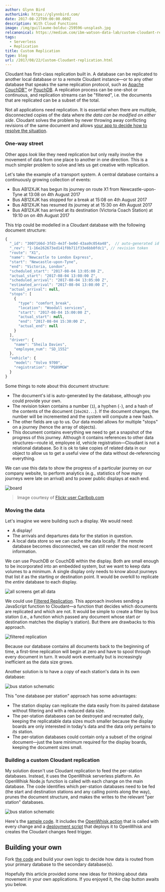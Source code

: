 ```yaml
---
author: Glynn Bird
authorLink: https://glynnbird.com/
date: 2017-08-22T09:00:00.000Z
description: With Cloud Functions
image: /img/guillaume-bolduc-259596-unsplash.jpg
relcanonical: https://medium.com/ibm-watson-data-lab/custom-cloudant-replication-d0753284d834
tags:
  - Serverless
  - Replication
title: Custom Replication
type: blog
url: /2017/08/22/Custom-Cloudant-replication.html
---
```



Cloudant has first-class replication built in. A database can be replicated to another local database or to a remote Cloudant instance&mdash;or to any other database that speaks the same replication protocol, such as [Apache CouchDB&trade;](http://couchdb.apache.org/) or [PouchDB](https://pouchdb.com/). A replication process can be one-shot or continuous, and replication streams can be "filtered", i.e. the documents that are replicated can be a subset of the total.

Not all applications need replication. It is essential when there are multiple, disconnected copies of the data where *the data can be modified on either side*. Cloudant solves the problem by never throwing away conflicting revisions of the same document and allows [your app to decide how to resolve the situation](https://developer.ibm.com/dwblog/2015/cloudant-document-conflicts-one/).

### One-way street

Other apps *look* like they need replication but only really involve the movement of data from one place to another in one direction. This is a much simpler problem to solve and lets us get creative with replication.

Let's take the example of a transport system. A central database contains a continuously growing collection of events:

- Bus AB12XJK has begun its journey on route X1 from Newcastle-upon-Tyne at 13:08 on 4th August 2017
- Bus AB12XJK has stopped for a break at 15:08 on 4th August 2017
- Bus AB12XJK has resumed its journey at at 15:30 on 4th August 2017
- Bus AB12XJK has arrived at its destination (Victoria Coach Station) at 19:10 on on 4th August 2017

This trip could be modelled in a Cloudant database with the following document structure:

```js
{
  "_id": "3007166d-3fd3-4e3f-be0d-43aa9c054a48",  // auto-generated id
  "_rev": "1-16e262673ed141f0b711f33e6bb0fdc1", // revision token
  "route": "X1",
  "name": "Newcastle to London Express",
  "start": "Newcastle-upon-Tyne",
  "end": "Victoria, London",
  "scheduled_start": "2017-08-04 13:05:00 Z",
  "actual_start": "2017-08-04 13:08:00 Z",
  "scheduled_arrival": "2017-08-04 13:05:00 Z",
  "estimated_arrival": "2017-08-04 13:08:00 Z",
  "actual_arrival": null,
  "stops": [
    {
      "type": "comfort_break",
      "location": "Woodall services",
      "start": "2017-08-04 15:00:00 Z",
      "actual_start": null,
      "end": "2017-08-04 15:30:00 Z",
      "actual_end": null
    }
  ],
  "driver": {
    "name": "Sheila Davies",
    "employee_num": "SD_1552"
  },
  "vehicle": {
    "model": "Volvo 9700",
    "registration": "PQ89MGW"
  }
}
```

Some things to note about this document structure:

- The document's id is auto-generated by the database, although you could provide your own.
- The revision token contains a number (`1`), a hyphen (`-`), and a hash of the contents of the document (`16e262...`). If the document changes, the number will be incremented and the system will compute a new hash.
- The other fields are up to us. Our data model allows for multiple "stops" on a journey (hence the array of objects).
- This document contains everything we need to get a snapshot of the progress of this journey. Although it contains references to other data structures&mdash;route id, employee id, vehicle registration&mdash;Cloudant is not a relational database. So it is ok to take copies of related data in our object to allow us to get a useful view of the data without de-referencing everything.

We can use this data to show the progress of a particular journey on our company website, to perform analytics (e.g., statistics of how many journeys were late on arrival) and to power public displays at each end.

![board](/img/board.jpg)
> Image courtesy of [Flickr user Carlbob.com](http://bit.ly/2uZAwrk)

### Moving the data

Let's imagine we were building such a display. We would need:

- A display!
- The arrivals and departures data for the station in question.
- A local data store so we can cache the data locally. If the remote database becomes disconnected, we can still render the most recent information.

We can use PouchDB or CouchDB within the display. Both are small enough to be incorporated into an embedded system, but we want to keep data volumes to a minimum. A single display only needs to know about journeys that list *it* as the starting or destination point. It would be overkill to replicate the *entire* database to each display.

![all screens get all data](/img/busstation2.png)

We could use [Filtered Replication](https://console.bluemix.net/docs/services/Cloudant/api/advanced_replication.html#filtered-replication). This approach involves sending a JavaScript function to Cloudant&mdash;a function that decides which documents are replicated and which are not. It would be simple to create a filter by bus station (i.e., a function which passed any document whose start _or_ destination matches the display's station). But there are drawbacks to this approach.

![filtered replication](/img/busstation3.png)

Because our database contains all documents back to the beginning of time, a first-time replication will begin at zero and have to spool through every document in turn. It would work eventually but is increasingly inefficient as the data size grows. 

Another solution is to have a *copy* of each station's data in its own database:

![bus station schematic](/img/busstation4.png)

This "one database per station" approach has some advantages:

- The station display can replicate the data easily from its paired database without filtering and with a reduced data size.
- The per-station databases can be destroyed and recreated daily, keeping the replicatable data sizes much smaller because the display boards are only interested in today's data and the data only pertains to *its* station.
- The per-station databases could contain only a subset of the original document&mdash;just the bare minimum required for the display boards, keeping the document sizes small.

### Building a custom Cloudant replication

My solution doesn't use Cloudant replication to feed the per-station databases. Instead, it uses the OpenWhisk serverless platform. An OpenWhisk Node.js function is called with each change on the main database. The code identifies which per-station databases need to be fed (the start and destination stations and any calling points along the way), prunes the document structure, and makes the writes to the relevant "per station" databases.

![bus station schematic](/img/busstation1.png)

Here's the [sample code](https://github.com/ibm-watson-data-lab/custom-replication). It includes the [OpenWhisk action](https://github.com/ibm-watson-data-lab/custom-replication/blob/master/onchange.js) that is called with every change and a [deployment script](https://github.com/ibm-watson-data-lab/custom-replication/blob/master/deploy.sh) that deploys it to OpenWhisk and creates the Cloudant changes feed trigger.

## Building your own

Fork [the code](https://github.com/ibm-watson-data-lab/custom-replication) and build your own logic to decide how data is routed from your primary database to the secondary database(s).

Hopefully this article provided some new ideas for thinking about data movement in your own applications. If you enjoyed it, the clap button awaits you below.